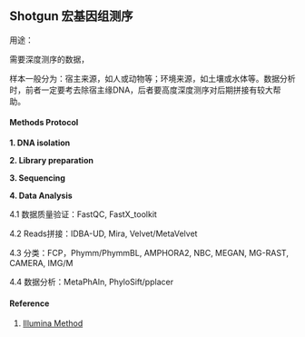## Shotgun 宏基因组测序

用途：

需要深度测序的数据，

样本一般分为：宿主来源，如人或动物等；环境来源，如土壤或水体等。数据分析时，前者一定要考去除宿主缘DNA，后者要高度深度测序对后期拼接有较大帮助。

#### Methods Protocol

**1. DNA isolation**

**2. Library preparation**

**3. Sequencing**

**4. Data Analysis**

4.1 数据质量验证：FastQC, FastX_toolkit

4.2 Reads拼接：IDBA-UD, Mira, Velvet/MetaVelvet

4.3 分类：FCP，Phymm/PhymmBL, AMPHORA2, NBC, MEGAN, MG-RAST, CAMERA, IMG/M

4.4 数据分析：MetaPhAln, PhyloSift/pplacer

#### Reference

1. [Illumina Method](http://applications.illumina.com/applications/microbiology/microbial-sequencing-methods/shotgun-metagenomic-sequencing.html)

